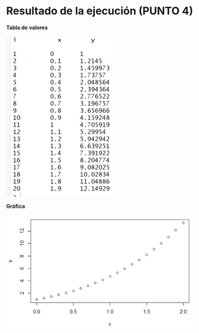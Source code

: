 # Resultado de la ejecución (PUNTO 4)

**Tabla de valores**<br/><br/>
![alt text](https://github.com/adgarciaar/NumericalAnalysis/blob/master/Taller%205/Screenshot%20(1).png)

**Gráfica**<br/><br/>
![alt text](https://github.com/adgarciaar/NumericalAnalysis/blob/master/Taller%205/Screenshot%20(2).png)
